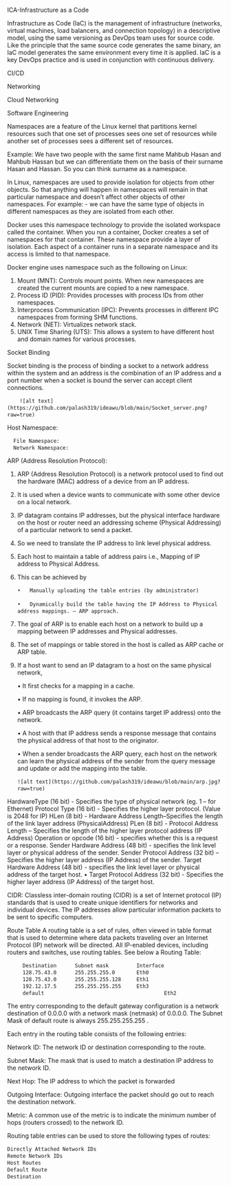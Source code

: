 ICA-Infrastructure as a Code

   Infrastructure as Code (IaC) is the management of infrastructure (networks, virtual machines, load balancers, and connection topology) in a descriptive model, using the same    versioning as DevOps team uses for source code. Like the principle that the same source code generates the same binary, an IaC model generates the same environment every        time it is applied. IaC is a key DevOps practice and is used in conjunction with continuous delivery.
  
CI/CD

Networking

Cloud Networking

Software Engineering

Namespaces are a feature of the Linux kernel that partitions kernel resources such that one set of processes sees one set of resources while another set of processes sees a different set of resources. 

Example:
  We have two people with the same first name Mahbub Hasan and  Mahbub Hassan but we can differentiate them on the basis of their surname Hasan and Hassan. So you can think        surname as a namespace.

In Linux, namespaces are used to provide isolation for objects from other objects. So that anything will happen in namespaces will remain in that particular namespace and doesn’t affect other objects of other namespaces. For example: - we can have the same type of objects in different namespaces as they are isolated from each other.

Docker uses this namespace technology to provide the isolated workspace called the container. When you run a container, Docker creates a set of namespaces for that container.
These namespace provide a layer of isolation. Each aspect of a container runs in a separate namespace and its access is limited to that namespace.

Docker engine uses namespace such as the following on Linux:

1.	Mount (MNT): Controls mount points. When new namespaces are created the current mounts are copied to a new namespace.
2.	Process ID (PID): Provides processes with process IDs from other namespaces.
3.	Interprocess Communication (IPC): Prevents processes in different IPC namespaces from forming SHM functions.
4.	Network (NET): Virtualizes network stack.
5.	UNIX Time Sharing (UTS): This allows a system to have different host and domain names for various processes.

Socket Binding

Socket binding is the process of binding a socket to a network address within the system and an address is the combination of an IP address and a port number when a socket is bound the server can accept client connections.

		![alt text](https://github.com/palash319/ideawu/blob/main/Socket_server.png?raw=true)

Host Namespace: 

      File Namespace: 
      Network Namespace:
      

ARP (Address Resolution Protocol):
1.	ARP (Address Resolution Protocol) is a network protocol used to find out the hardware (MAC) address of a device from an IP address. 
2.	It is used when a device wants to communicate with some other device on a local network.
3.	IP datagram contains IP addresses, but the physical interface hardware on the host or router need an addressing scheme (Physical Addressing) of a particular network to send a packet. 
4.	So we need to translate the IP address to link level physical address.
5.	Each host to maintain a table of address pairs i.e., Mapping of IP address to Physical Address. 
6.	This can be achieved by
	
        •	Manually uploading the table entries (by administrator) 
        
        •	Dynamically build the table having the IP Address to Physical address mappings. – ARP approach.
        
7.	The goal of ARP is to enable each host on a network to build up a mapping between IP addresses and Physical addresses. 
8.	The set of mappings or table stored in the host is called as ARP cache or ARP table.
9.	If a host want to send an IP datagram to a host on the same physical network,

    •	It first checks for a mapping in a cache.
    
    •	If no mapping is found, it invokes the ARP. 
    
    •	ARP broadcasts the ARP query (it contains target IP address) onto the network. 
    
    •	A host with that IP address sends a response message that contains the physical address of that host to the originator.
    
    •	When a sender broadcasts the ARP query, each host on the network can learn the physical address of the sender from the query message and update or add the mapping into the       table.

		![alt text](https://github.com/palash319/ideawu/blob/main/arp.jpg?raw=true)
		
HardwareType (16 bit) - Specifies the type of physical network (eg. 1 – for Ethernet) 
Protocol Type (16 bit) - Specifies the higher layer protocol. (Value is 2048 for IP) 
HLen (8 bit) - Hardware Address Length–Specifies the length of the link layer address (PhysicalAddress) 
PLen (8 bit) - Protocol Address Length – Specifies the length of the higher layer protocol address (IP Address)
Operation or opcode (16 bit) - specifies whether this is a request or a response. 
Sender Hardware Address (48 bit) - specifies the link level layer or physical address of the sender. 
Sender Protocol Address (32 bit) – Specifies the higher layer address (IP Address) of the sender.
Target Hardware Address (48 bit) - specifies the link level layer or physical address of the target host. • Target Protocol Address (32 bit) - Specifies the higher layer address (IP Address) of the target host.

CIDR:
Classless inter-domain routing (CIDR) is a set of Internet protocol (IP) standards that is used to create unique identifiers for networks and individual devices. The IP addresses allow particular information packets to be sent to specific computers.

Route Table
A routing table is a set of rules, often viewed in table format that is used to determine where data packets traveling over an Internet Protocol (IP) network will be directed. All IP-enabled devices, including routers and switches, use routing tables. See below a Routing Table:

		 Destination      Subnet mask         Interface
		 128.75.43.0      255.255.255.0       Eth0
		 128.75.43.0      255.255.255.128     Eth1
		 192.12.17.5      255.255.255.255     Eth3
		 default                          	           Eth2
		 
The entry corresponding to the default gateway configuration is a network destination of 0.0.0.0 with a network mask (netmask) of 0.0.0.0. The Subnet Mask of default route is always 255.255.255.255 .



Each entry in the routing table consists of the following entries:

Network ID:
	The network ID or destination corresponding to the route.

Subnet Mask:
	The mask that is used to match a destination IP address to the network ID.

Next Hop:
	The IP address to which the packet is forwarded
	
Outgoing Interface:
	Outgoing interface the packet should go out to reach the destination network.

Metric:
	A common use of the metric is to indicate the minimum number of hops (routers crossed) to the network ID.
	
Routing table entries can be used to store the following types of routes:

	Directly Attached Network IDs
	Remote Network IDs
	Host Routes
	Default Route
	Destination

